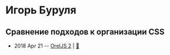 # Игорь Буруля

## Сравнение подходов к организации CSS
- 2018 Apr 21 -- [OrelJS 2](https://www.youtube.com/watch?v=byrctliOoBg)  | [:notebook:](http://oreljs.ru/second/files/Burulya_OrelJS2_CSS.pdf)  
